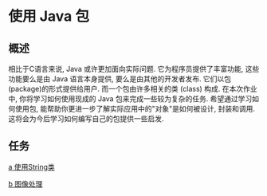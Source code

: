 # 使用 Java 包

## 概述

相比于C语言来说, Java 或许更加面向实际问题. 
它为程序员提供了丰富功能, 
这些功能要么是由 Java 语言本身提供,
要么是由其他的开发者发布.
它们以包(package)的形式提供给用户. 而一个包由许多相关的类 (class) 构成.
在本次作业中, 你将学习如何使用现成的 Java 包来完成一些较为复杂的任务.
希望通过学习如何使用包, 能帮助你更进一步了解实际应用中的"对象"是如何被设计, 封装和调用.
这将会为今后学习如何编写自己的包提供一些启发. 



## 任务
 
[a 使用String类](string.md)

[b 图像处理](image_processing.md)



